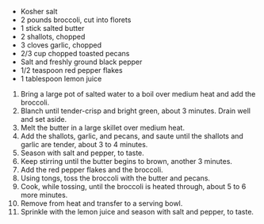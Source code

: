 * Kosher salt
* 2 pounds broccoli, cut into florets
* 1 stick salted butter
* 2 shallots, chopped
* 3 cloves garlic, chopped
* 2/3 cup chopped toasted pecans
* Salt and freshly ground black pepper
* 1/2 teaspoon red pepper flakes
* 1 tablespoon lemon juice

1. Bring a large pot of salted water to a boil over medium heat and add the broccoli. 
2. Blanch until tender-crisp and bright green, about 3 minutes. Drain well and set aside.
3. Melt the butter in a large skillet over medium heat. 
4. Add the shallots, garlic, and pecans, and saute until the shallots and garlic are tender, about 3 to 4 minutes. 
5. Season with salt and pepper, to taste. 
6. Keep stirring until the butter begins to brown, another 3 minutes. 
7. Add the red pepper flakes and the broccoli. 
8. Using tongs, toss the broccoli with the butter and pecans. 
9. Cook, while tossing, until the broccoli is heated through, about 5 to 6 more minutes. 
10. Remove from heat and transfer to a serving bowl. 
11. Sprinkle with the lemon juice and season with salt and pepper, to taste.